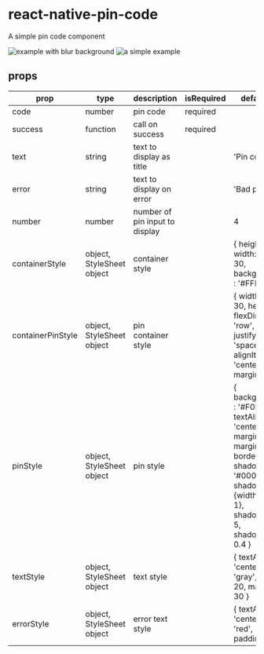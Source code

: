 # react-native-pin-code
A simple pin code component

![example with blur background](https://media.giphy.com/media/xUPGcffB0VeaMd6DSM/giphy.gif)
![a simple example](https://media.giphy.com/media/3oKIPsotgoJ8ZGEr5u/giphy.gif)

## props

| prop              | type                      | description                    | isRequired | default value                                                                                                                                                                                                      |
|-------------------|---------------------------|--------------------------------|------------|--------------------------------------------------------------------------------------------------------------------------------------------------------------------------------------------------------------------|
|        code       | number                    | pin code                       | required   |                                                                                                                                                                                                                    |
| success           | function                  | call on success                | required   |                                                                                                                                                                                                                    |
| text              | string                    | text to display as title       |            | 'Pin code.'                                                                                                                                                                                                        |
| error             | string                    | text to display on error       |            | 'Bad pin code.'                                                                                                                                                                                                    |
| number            | number                    | number of pin input to display |            | 4                                                                                                                                                                                                                  |
| containerStyle    | object, StyleSheet object | container style                |            | {  height: 150, width: width - 30, backgroundColor : '#FFF' }                                                                                                                                                      |
| containerPinStyle | object, StyleSheet object | pin container style            |            | { width: width - 30, height: 40, flexDirection: 'row', justifyContent: 'space-around', alignItems: 'center', marginTop: 20 }                                                                                       |
| pinStyle          | object, StyleSheet object | pin style                      |            | { backgroundColor : '#F0F0F0', textAlign: 'center', flex: 1, marginLeft: 20, marginRight: 20, borderRadius: 5, shadowColor: '#000000', shadowOffset: {width: 1,height : 1}, shadowRadius: 5, shadowOpacity : 0.4 } |
| textStyle         | object, StyleSheet object | text style                     |            | { textAlign: 'center', color: 'gray', fontSize: 20, marginTop: 30 }                                                                                                                                                |
| errorStyle        | object, StyleSheet object | error text style               |            | { textAlign: 'center', color: 'red', paddingTop: 10 }                                                                                                                                                              |